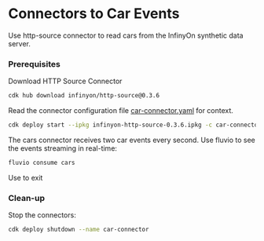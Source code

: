 # Connectors to Car Events

Use http-source connector to read cars from the InfinyOn synthetic data server.

### Prerequisites

Download HTTP Source Connector

```bash
cdk hub download infinyon/http-source@0.3.6
```

Read the connector configuration file [car-connector.yaml](car-connector.yaml) for context.

```bash
cdk deploy start --ipkg infinyon-http-source-0.3.6.ipkg -c car-connector.yaml
```

The cars connector receives two car events every second. Use fluvio to see the events streaming in real-time:

```bash
fluvio consume cars
```

Use <Ctrl-C> to exit


### Clean-up

Stop the connectors:

```bash
cdk deploy shutdown --name car-connector
```
